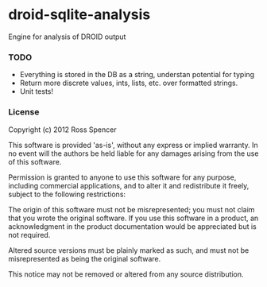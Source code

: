 droid-sqlite-analysis
=====================

Engine for analysis of DROID output

### TODO

* Everything is stored in the DB as a string, understan potential for typing
* Return more discrete values, ints, lists, etc. over formatted strings.
* Unit tests!

### License

Copyright (c) 2012 Ross Spencer

This software is provided 'as-is', without any express or implied warranty. In no event will the authors be held liable for any damages arising from the use of this software.

Permission is granted to anyone to use this software for any purpose, including commercial applications, and to alter it and redistribute it freely, subject to the following restrictions:

The origin of this software must not be misrepresented; you must not claim that you wrote the original software. If you use this software in a product, an acknowledgment in the product documentation would be appreciated but is not required.

Altered source versions must be plainly marked as such, and must not be misrepresented as being the original software.

This notice may not be removed or altered from any source distribution.
